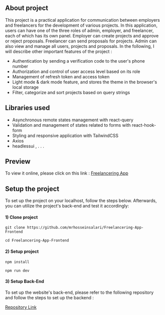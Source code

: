## About project

This project is a practical application for communication between employers and freelancers for the development of various projects. In this application, users can have one of the three roles of admin, employer, and freelancer, each of which has its own panel. Employer can create projects and approve or reject proposals. Freelancer can send proposals for projects. 
Admin can also view and manage all users, projects and proposals. In the following, I will describe other important features of the project :

- Authentication by sending a verification code to the user's phone number
- Authorization and control of user access level based on its role
- Management of refresh token and access token
- Light mode & dark mode feature, and stores the theme in the browser's local storage
- Filter, categorize and sort projects based on query strings

## Libraries used

- Asynchronous remote states management with react-query
- Validation and management of states related to forms with react-hook-form
- Styling and responsive application with TailwindCSS
- Axios
- headlessui
,
.
.
.

## Preview

To view it online, please click on this link : [Freelancering App](https://freelancering-app.ir/)

## Setup the project

To set up the project on your localhost, follow the steps below. Afterwards, you can utilize the project's back-end and test it accordingly:

#### 1) Clone project

```shell
git clone https://github.com/mrhosseinsalari/Freelancering-App-Frontend
```

```shell
cd Freelancering-App-Frontend
```

#### 2) Setup project

```shell
npm install
```

```shell
npm run dev
```

#### 3) Setup Back-End

To set up the website's back-end, please refer to the following repository and follow the steps to set up the backend :

[Repository Link](https://github.com/mrhosseinsalari/Freelancering-App-Backend)

